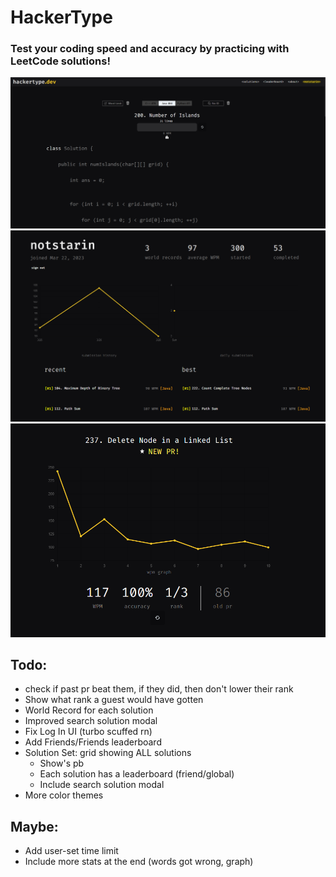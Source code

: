 # HackerType

### Test your coding speed and accuracy by practicing with LeetCode solutions!

![Screenshot](/client/public/hackertypewithbigbro.png)
![Screenshot](/client/public/profilepage.png)
![Screenshot](/client/public/wpmgraph.png)

## Todo:

- check if past pr beat them, if they did, then don't lower their rank
- Show what rank a guest would have gotten
- World Record for each solution
- Improved search solution modal
- Fix Log In UI (turbo scuffed rn)
- Add Friends/Friends leaderboard
- Solution Set: grid showing ALL solutions
  - Show's pb
  - Each solution has a leaderboard (friend/global)
  - Include search solution modal
- More color themes

## Maybe:

- Add user-set time limit
- Include more stats at the end (words got wrong, graph)
